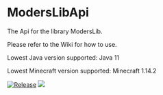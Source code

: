 # ModersLibApi
The Api for the library ModersLib.  

Please refer to the Wiki for how to use.

Lowest Java version supported: Java 11

Lowest Minecraft version supported: Minecraft 1.14.2

[![Release](https://jitpack.io/v/User/Repo.svg)](https://jitpack.io/#awesomemoder316/moderslib-api)
[![](https://jitci.com/gh/awesomemoder316/ModersLib-api/svg)](https://jitci.com/gh/awesomemoder316/ModersLib-api)
